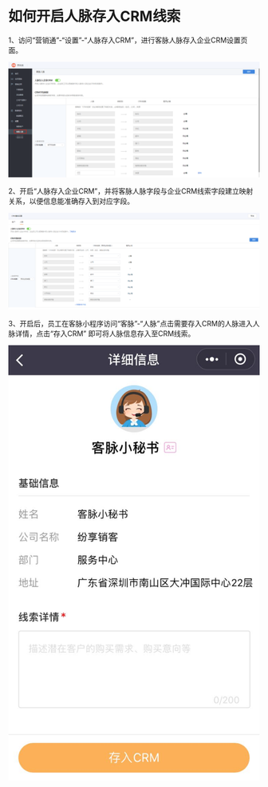 # 如何开启人脉存入CRM线索

1、访问“营销通”-“设置”-“人脉存入CRM”，进行客脉人脉存入企业CRM设置页面。

![crmleads01](.\images\crmleads01.png)

2、开启“人脉存入企业CRM”，并将客脉人脉字段与企业CRM线索字段建立映射关系，以便信息能准确存入到对应字段。

![crmleads02](.\images\crmleads02.png)

3、开启后，员工在客脉小程序访问“客脉”-“人脉”点击需要存入CRM的人脉进入人脉详情，点击“存入CRM” 即可将人脉信息存入至CRM线索。

![crmleads03](.\images\crmleads03.png)

